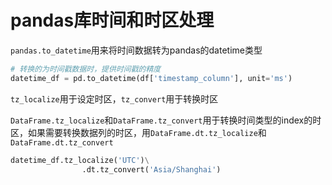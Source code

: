 # pandas库时间和时区处理

`pandas.to_datetime`用来将时间数据转为pandas的datetime类型

```python
# 转换的为时间戳数据时，提供时间戳的精度
datetime_df = pd.to_datetime(df['timestamp_column'], unit='ms')
```

`tz_localize`用于设定时区，`tz_convert`用于转换时区

`DataFrame.tz_localize`和`DataFrame.tz_convert`用于转换时间类型的index的时区，如果需要转换数据列的时区，用`DataFrame.dt.tz_localize`和`DataFrame.dt.tz_convert`

```python
datetime_df.tz_localize('UTC')\
                .dt.tz_convert('Asia/Shanghai')
```

